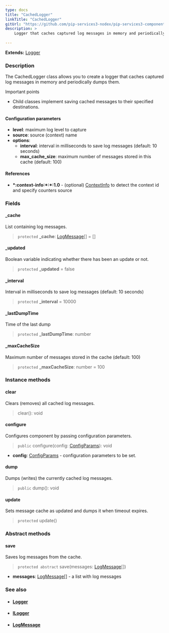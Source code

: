 ```yaml
---
type: docs
title: "CachedLogger"
linkTitle: "CachedLogger"
gitUrl: "https://github.com/pip-services3-nodex/pip-services3-components-nodex"
description: >
    Logger that caches captured log messages in memory and periodically dumps them.
   
---
```


**Extends:** [Logger](../logger)

### Description

The CachedLogger class allows you to create a logger that caches captured log messages in memory and periodically dumps them.

Important points

- Child classes implement saving cached messages to their specified destinations.

#### Configuration parameters

- **level**: maximum log level to capture
- **source**: source (context) name
- **options**:
    - **interval**: interval in milliseconds to save log messages (default: 10 seconds)
    - **max_cache_size**: maximum number of messages stored in this cache (default: 100)

#### References
- **\*:context-info:\*:\*:1.0** - (optional) [ContextInfo](../../info/context_info) to detect the context id and specify counters source

### Fields

<span class="hide-title-link">

#### _cache
List containing log messages.
> `protected` **_cache**: [LogMessage](../log_message)[] = []

#### _updated
Boolean variable indicating whether there has been an update or not.
> `protected` **_updated** = false

#### _interval
Interval in milliseconds to save log messages (default: 10 seconds)
> `protected` **_interval** = 10000

#### _lastDumpTime
Time of the last dump
> `protected` **_lastDumpTime**: number

#### _maxCacheSize
Maximum number of messages stored in the cache (default: 100)
> `protected` **_maxCacheSize**: number = 100

</span>


### Instance methods

#### clear
Clears (removes) all cached log messages.

> clear(): void

#### configure
Configures component by passing configuration parameters.

> `public` configure(config: [ConfigParams](../../../commons/config/config_params)): void

- **config**: [ConfigParams](../../../commons/config/config_params) - configuration parameters to be set.

#### dump
Dumps (writes) the currently cached log messages.

> `public` dump(): void

#### update
Sets message cache as updated and dumps it when timeout expires.

> `protected` update()

### Abstract methods

#### save
Saves log messages from the cache.

> `protected abstract` save(messages: [LogMessage](../log_message)[])

- **messages**: [LogMessage](../log_message)[] - a list with log messages



### See also
- #### [Logger](../logger)
- #### [ILogger](../ilogger)
- #### [LogMessage](../log_message)
